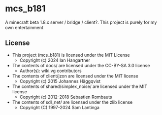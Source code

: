 # mcs_b181

A minecraft beta 1.8.x server / bridge / client?. This project is purely for my own entertainment

## License
- This project (mcs_b181) is licensed under the MIT License
  - Copyright (c) 2024 Ian Hangartner
- The contents of docs/ are licensed under the CC-BY-SA 3.0 license
  - Author(s): wiki.vg contributors
- The contents of client/jzon are licensed under the MIT license
  - Copyright (c) 2015 Johannes Häggqvist
- The contents of shared/simplex_noise/ are licensed under the MIT license
  - Copyright (c) 2012-2018 Sebastien Rombauts
- The contents of sdl_net/ are licensed under the zlib license
  - Copyright (C) 1997-2024 Sam Lantinga
